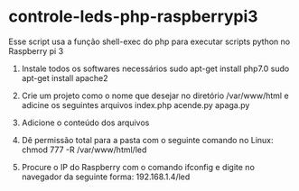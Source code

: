 # controle-leds-php-raspberrypi3
Esse script usa a função shell-exec do php para executar scripts python no Raspberry pi 3

1. Instale todos os softwares necessários
sudo apt-get install php7.0
sudo apt-get install apache2

2. Crie um projeto como o nome que desejar no diretório /var/www/html e adicine os seguintes arquivos
index.php
acende.py
apaga.py

3. Adicione o conteúdo dos arquivos

4. Dê permissão total para a pasta com o seguinte comando no Linux:
chmod 777 -R /var/www/html/led

5. Procure o IP do Raspberry com o comando ifconfig e digite no navegador da seguinte forma:
192.168.1.4/led


